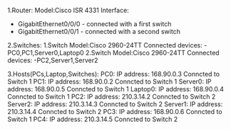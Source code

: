 1.Router:
Model:Cisco ISR 4331
Interface: 
- GigabitEthernet0/0/0 - connected with a first switch
- GigabitEthernet0/0/1 - connected with a second switch

2.Switches:
1.Switch
Model:Cisco 2960-24TT
Connected devices:
-PC0,PC1,Server0,Laptop0
2.Switch
Model:Cisco 2960-24TT
Connected devices:
-PC2,Server1,Server2

3.Hosts(PCs,Laptop,Switches):
PC0:
IP address: 168.90.0.3
Conncted to Switch 1
PC1:
IP address: 168.90.0.2
Conncted to Switch 1
Server0:
IP address: 168.90.0.5
Conncted to Switch 1
Laptop0:
IP address: 168.90.0.4
Conncted to Switch 1
PC2:
IP address: 210.3.14.2
Conncted to Switch 2
Server2:
IP address: 210.3.14.3
Conncted to Switch 2
Server1:
IP address: 210.3.14.4
Conncted to Switch 2
PC3:
IP address: 168.90.0.6
Conncted to Switch 1
PC4:
IP address: 210.3.14.5
Conncted to Switch 2
